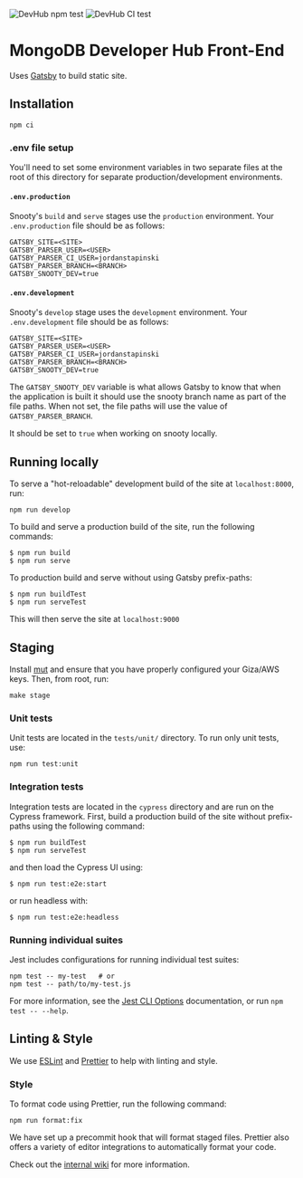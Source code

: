 ![DevHub npm test](https://github.com/mongodb/devhub/workflows/DevHub%20npm%20test/badge.svg)
![DevHub CI test](https://github.com/mongodb/devhub/workflows/DevHub%20ci%20test/badge.svg)

# MongoDB Developer Hub Front-End

Uses [Gatsby](https://www.gatsbyjs.org/) to build static site.

## Installation

```shell
npm ci
```

### .env file setup

You'll need to set some environment variables in two separate files at the root of this directory for separate production/development environments.

#### `.env.production`

Snooty's `build` and `serve` stages use the `production` environment. Your `.env.production` file should be as follows:

```
GATSBY_SITE=<SITE>
GATSBY_PARSER_USER=<USER>
GATSBY_PARSER_CI_USER=jordanstapinski
GATSBY_PARSER_BRANCH=<BRANCH>
GATSBY_SNOOTY_DEV=true
```

#### `.env.development`

Snooty's `develop` stage uses the `development` environment. Your `.env.development` file should be as follows:

```
GATSBY_SITE=<SITE>
GATSBY_PARSER_USER=<USER>
GATSBY_PARSER_CI_USER=jordanstapinski
GATSBY_PARSER_BRANCH=<BRANCH>
GATSBY_SNOOTY_DEV=true
```

The `GATSBY_SNOOTY_DEV` variable is what allows Gatsby to know that when the application is built it should use the snooty branch name as part of the file paths. When not set, the file paths will use the value of `GATSBY_PARSER_BRANCH`.

It should be set to `true` when working on snooty locally.

## Running locally

To serve a "hot-reloadable" development build of the site at `localhost:8000`, run:

```shell
npm run develop
```

To build and serve a production build of the site, run the following commands:

```shell
$ npm run build
$ npm run serve
```

To production build and serve without using Gatsby prefix-paths:

```shell
$ npm run buildTest
$ npm run serveTest
```

This will then serve the site at `localhost:9000`

## Staging

Install [mut](https://github.com/mongodb/mut) and ensure that you have properly configured your Giza/AWS keys. Then, from root, run:

```shell
make stage
```

### Unit tests

Unit tests are located in the `tests/unit/` directory. To run only unit tests, use:

```shell
npm run test:unit
```

### Integration tests

Integration tests are located in the `cypress` directory and are run on the Cypress framework. First, build a production build of the site without prefix-paths using the following command:

```shell
$ npm run buildTest
$ npm run serveTest
```

and then load the Cypress UI using:

```shell
$ npm run test:e2e:start
```

or run headless with:

```shell
$ npm run test:e2e:headless
```

### Running individual suites

Jest includes configurations for running individual test suites:

```shell
npm test -- my-test   # or
npm test -- path/to/my-test.js
```

For more information, see the [Jest CLI Options](https://jestjs.io/docs/en/cli) documentation, or run `npm test -- --help`.

## Linting & Style

We use [ESLint](https://eslint.org) and [Prettier](https://prettier.io) to help with linting and style.

### Style

To format code using Prettier, run the following command:

```shell
npm run format:fix
```

We have set up a precommit hook that will format staged files. Prettier also offers a variety of editor integrations to automatically format your code.

Check out the [internal wiki](https://wiki.corp.mongodb.com/display/DE/Developer+Hub+Front-End) for more information.
